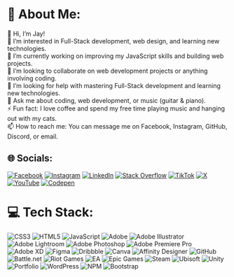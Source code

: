 # 💫 About Me:
👋 Hi, I’m Jay!<br>💞️ I’m interested in Full-Stack development, web design, and learning new technologies.<br>🌱 I’m currently working on improving my JavaScript skills and building web projects.<br>👯 I’m looking to collaborate on web development projects or anything involving coding.<br>🤝 I’m looking for help with mastering Full-Stack development and learning new technologies.<br>💬 Ask me about coding, web development, or music (guitar & piano).<br>⚡ Fun fact: I love coffee and spend my free time playing music and hanging out with my cats.<br>📫 How to reach me: You can message me on Facebook, Instagram, GitHub, Discord, or email.


## 🌐 Socials:
[![Facebook](https://img.shields.io/badge/Facebook-%231877F2.svg?logo=Facebook&logoColor=white)](https://facebook.com/fullsnackdev) [![Instagram](https://img.shields.io/badge/Instagram-%23E4405F.svg?logo=Instagram&logoColor=white)](https://instagram.com/fullsnackdevj) [![LinkedIn](https://img.shields.io/badge/LinkedIn-%230077B5.svg?logo=linkedin&logoColor=white)](https://linkedin.com/in/fullsnackdev) [![Stack Overflow](https://img.shields.io/badge/-Stackoverflow-FE7A16?logo=stack-overflow&logoColor=white)](https://stackoverflow.com/users/fullsnack-dev) [![TikTok](https://img.shields.io/badge/TikTok-%23000000.svg?logo=TikTok&logoColor=white)](https://tiktok.com/@fullsnack.dev) [![X](https://img.shields.io/badge/X-black.svg?logo=X&logoColor=white)](https://x.com/fullsnackdevj) [![YouTube](https://img.shields.io/badge/YouTube-%23FF0000.svg?logo=YouTube&logoColor=white)](https://youtube.com/@JayFullSnackDev) [![Codepen](https://img.shields.io/badge/Codepen-000000?style=for-the-badge&logo=codepen&logoColor=white)](https://codepen.io/fullsnackdevj) 

# 💻 Tech Stack:
![CSS3](https://img.shields.io/badge/css3-%231572B6.svg?style=flat-square&logo=css3&logoColor=white) ![HTML5](https://img.shields.io/badge/html5-%23E34F26.svg?style=flat-square&logo=html5&logoColor=white) ![JavaScript](https://img.shields.io/badge/javascript-%23323330.svg?style=flat-square&logo=javascript&logoColor=%23F7DF1E) ![Adobe](https://img.shields.io/badge/adobe-%23FF0000.svg?style=flat-square&logo=adobe&logoColor=white) ![Adobe Illustrator](https://img.shields.io/badge/adobe%20illustrator-%23FF9A00.svg?style=flat-square&logo=adobe%20illustrator&logoColor=white) ![Adobe Lightroom](https://img.shields.io/badge/Adobe%20Lightroom-31A8FF.svg?style=flat-square&logo=Adobe%20Lightroom&logoColor=white) ![Adobe Photoshop](https://img.shields.io/badge/adobe%20photoshop-%2331A8FF.svg?style=flat-square&logo=adobe%20photoshop&logoColor=white) ![Adobe Premiere Pro](https://img.shields.io/badge/Adobe%20Premiere%20Pro-9999FF.svg?style=flat-square&logo=Adobe%20Premiere%20Pro&logoColor=white) ![Adobe XD](https://img.shields.io/badge/Adobe%20XD-470137?style=flat-square&logo=Adobe%20XD&logoColor=#FF61F6) ![Figma](https://img.shields.io/badge/figma-%23F24E1E.svg?style=flat-square&logo=figma&logoColor=white) ![Dribbble](https://img.shields.io/badge/Dribbble-EA4C89?style=flat-square&logo=dribbble&logoColor=white) ![Canva](https://img.shields.io/badge/Canva-%2300C4CC.svg?style=flat-square&logo=Canva&logoColor=white) ![Affinity Designer](https://img.shields.io/badge/affinity%20desginer-%231B72BE.svg?style=flat-square&logo=affinity-designer&logoColor=white) ![GitHub](https://img.shields.io/badge/github-%23121011.svg?style=flat-square&logo=github&logoColor=white) ![Battle.net](https://img.shields.io/badge/battle.net-%2300AEFF.svg?style=flat-square&logo=battle.net&logoColor=white) ![Riot Games](https://img.shields.io/badge/riotgames-D32936.svg?style=flat-square&logo=riotgames&logoColor=white) ![EA](https://img.shields.io/badge/ea-%23000000.svg?style=flat-square&logo=ea&logoColor=white) ![Epic Games](https://img.shields.io/badge/epicgames-%23313131.svg?style=flat-square&logo=epicgames&logoColor=white) ![Steam](https://img.shields.io/badge/steam-%23000000.svg?style=flat-square&logo=steam&logoColor=white) ![Ubisoft](https://img.shields.io/badge/Ubisoft-%23F5F5F5.svg?style=flat-square&logo=Ubisoft&logoColor=black) ![Unity](https://img.shields.io/badge/unity-%23000000.svg?style=flat-square&logo=unity&logoColor=white)  ![Portfolio](https://img.shields.io/badge/Portfolio-%23000000.svg?style=flat-square&logo=firefox&logoColor=#FF7139) ![WordPress](https://img.shields.io/badge/WordPress-%23117AC9.svg?style=flat-square&logo=WordPress&logoColor=white)  ![NPM](https://img.shields.io/badge/NPM-%23CB3837.svg?style=flat-square&logo=npm&logoColor=white) ![Bootstrap](https://img.shields.io/badge/bootstrap-%238511FA.svg?style=flat-square&logo=bootstrap&logoColor=white) 


  
<!-- Proudly created with GPRM ( https://gprm.itsvg.in ) -->

